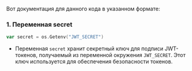 Вот документация для данного кода в указанном формате:

### 1. Переменная secret
```go
var secret = os.Getenv("JWT_SECRET")
```
- Переменная `secret` хранит секретный ключ для подписи JWT-токенов, получаемый из переменной окружения `JWT_SECRET`. Этот ключ используется для обеспечения безопасности токенов.